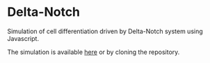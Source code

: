 # Delta-Notch
Simulation of cell differentiation driven by Delta-Notch system using Javascript.

The simulation is available <a href="https://htmlpreview.github.io/?https://github.com/Aidar-Shagiyev/Delta-Notch/blob/master/delta_notch.html">here</a> or by cloning the repository.
